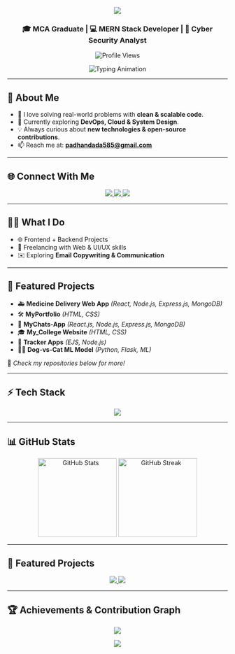 <!-- Header Banner -->
<p align="center">
  <img src="https://capsule-render.vercel.app/api?type=waving&color=0:00c6ff,100:0072ff&height=180&section=header&text=Hello_Rudranarayan_Padhan&fontSize=40&fontColor=ffffff&fontAlignY=35" />
</p>

<h3 align="center">🎓 MCA Graduate | 💻 MERN Stack Developer | 🔐 Cyber Security Analyst</h3>

<p align="center">
  <img src="https://komarev.com/ghpvc/?username=Rudra9Padhan&style=for-the-badge&color=blue" alt="Profile Views" />
</p>

<p align="center">
  <img src="https://readme-typing-svg.herokuapp.com?font=Fira+Code&size=22&pause=1000&color=00C6FF&center=true&vCenter=true&width=700&lines=MERN+Stack+Developer;Full+Stack+Developer;Cyber+Security+Analyst;Open+Source+Contributor" alt="Typing Animation" />
</p>

---

## 🌟 About Me
- 🎯 I love solving real-world problems with **clean & scalable code**.  
- 🌱 Currently exploring **DevOps, Cloud & System Design**.  
- 💡 Always curious about **new technologies & open-source contributions**.  
- 📫 Reach me at: **[padhandada585@gmail.com](mailto:padhandada585@gmail.com)**  

---

## 🌐 Connect With Me
<p align="center">
  <a href="mailto:padhandada585@gmail.com">
    <img src="https://img.shields.io/badge/Email-D14836?style=for-the-badge&logo=gmail&logoColor=white"/>
  </a>
  <a href="https://www.linkedin.com/in/rudranarayan-padhan55">
    <img src="https://img.shields.io/badge/LinkedIn-0A66C2?style=for-the-badge&logo=linkedin&logoColor=white"/>
  </a>
  <a href="https://github.com/Rudra9Padhan">
    <img src="https://img.shields.io/badge/GitHub-100000?style=for-the-badge&logo=github&logoColor=white"/>
  </a>
</p>

---

## 👨‍💻 What I Do
- 🌐 Frontend + Backend Projects  
- 🎨 Freelancing with Web & UI/UX skills  
- ✉️ Exploring **Email Copywriting & Communication**  

---

## 🔧 Featured Projects
- 🚑 **Medicine Delivery Web App** *(React, Node.js, Express.js, MongoDB)*  
- 🛠️ **MyPortfolio** *(HTML, CSS)*  
- 💬 **MyChats-App** *(React.js, Node.js, Express.js, MongoDB)*  
- 🎓 **My_College Website** *(HTML, CSS)*  
- 📍 **Tracker Apps** *(EJS, Node.js)*  
- 🐶🐱 **Dog-vs-Cat ML Model** *(Python, Flask, ML)*  

📌 *Check my repositories below for more!*

---


## ⚡ Tech Stack
<p align="center">
  <img src="https://skillicons.dev/icons?i=react,nodejs,express,mongodb,tailwind,html,css,js,ts,python,java,git,docker,linux" />
</p>

---

## 📊 GitHub Stats
<p align="center">
  <img src="https://github-readme-stats.vercel.app/api?username=Rudra9Padhan&show_icons=true&theme=tokyonight" alt="GitHub Stats" height="180"/>
  <img src="https://github-readme-streak-stats.herokuapp.com/?user=Rudra9Padhan&theme=tokyonight" alt="GitHub Streak" height="180"/>
</p>

---

## 📂 Featured Projects
<p align="center">
  <a href="https://github.com/Rudra9Padhan/Medicine_Delivery_web_apps">
    <img src="https://github-readme-stats.vercel.app/api/pin/?username=Rudra9Padhan&repo=Medicine_Delivery_web_apps&theme=tokyonight" />
  </a>
  <a href="https://github.com/Rudra9Padhan/MERN-Chat-App">
    <img src="https://github-readme-stats.vercel.app/api/pin/?username=Rudra9Padhan&repo=MERN-Chat-App&theme=tokyonight" />
  </a>
</p>

---

## 🏆 Achievements & Contribution Graph
<p align="center">
  <img src="https://github-profile-trophy.vercel.app/?username=Rudra9Padhan&theme=dracula&margin-w=15&margin-h=15&column=7" />
</p>

<p align="center">
  <img src="https://github-readme-activity-graph.vercel.app/graph?username=Rudra9Padhan&theme=tokyo-night" />
</p>
